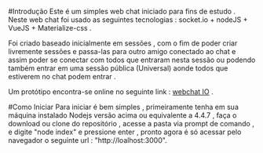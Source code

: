 #Introdução
Este é um simples web chat iniciado para fins de estudo .
Neste web chat foi usado as seguintes tecnologias : socket.io + nodeJS + VueJS + Materialize-css .

Foi criado baseado inicialmente em sessões , com o fim de poder criar livremente sessões e passa-las para outro amigo conectado ao chat
e assim poder se conectar com todos que entraram nesta sessão ou podendo também entrar em uma sessão pública (Universal) aonde todos que estiverem no chat podem entrar .

Um protótipo encontra-se online no seguinte link : [webchat IO](https://webchatio.herokuapp.com) .

#Como Iniciar
Para iniciar é bem simples , primeiramente tenha em sua máquina instalado Nodejs versão acima ou equivalente a 4.4.7 , faça o download ou clone
do repositório , acesse a pasta via prompt de comando , e digite "node index" e pressione enter , pronto agora é só acessar pelo navegador o seguinte url : "http://loalhost:3000".
